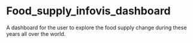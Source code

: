 # Food_supply_infovis_dashboard
A dashboard for the user to explore the food supply change during these years all over the world.
